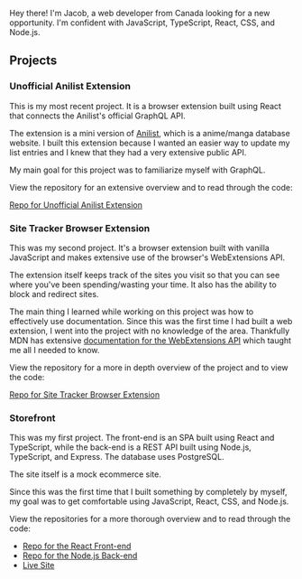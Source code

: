 Hey there! I'm Jacob, a web developer from Canada looking for a new opportunity. I'm confident with JavaScript, TypeScript, React, CSS, and Node.js.

## Projects

### Unofficial Anilist Extension

This is my most recent project. It is a browser extension built using React that connects the Anilist's official GraphQL API.

The extension is a mini version of [Anilist](https://anilist.co), which is a anime/manga database website. I built this extension because I wanted an easier way to update my list entries and I knew that they had a very extensive public API.

My main goal for this project was to familiarize myself with GraphQL.

View the repository for an extensive overview and to read through the code:

[Repo for Unofficial Anilist Extension](https://github.com/jgoodier1/unofficial-anilist-ext)

### Site Tracker Browser Extension

This was my second project. It's a browser extension built with vanilla JavaScript and makes extensive use of the browser's WebExtensions API.

The extension itself keeps track of the sites you visit so that you can see where you've been spending/wasting your time. It also has the ability to block and redirect sites.

The main thing I learned while working on this project was how to effectively use documentation. Since this was the first time I had built a web extension, I went into the project with no knowledge of the area. Thankfully MDN has extensive [documentation for the WebExtensions API](https://developer.mozilla.org/en-US/docs/Mozilla/Add-ons/WebExtensions) which taught me all I needed to know.

View the repository for a more in depth overview of the project and to view the code:

[Repo for Site Tracker Browser Extension](https://github.com/jgoodier1/site-tracker-ext)

### Storefront

This was my first project. The front-end is an SPA built using React and TypeScript, while the back-end is a REST API built using Node.js, TypeScript, and Express. The database uses PostgreSQL.

The site itself is a mock ecommerce site.

Since this was the first time that I built something by completely by myself, my goal was to get comfortable using JavaScript, React, CSS, and Node.js.

View the repositories for a more thorough overview and to read through the code:

- [Repo for the React Front-end](https://github.com/jgoodier1/storefront)
- [Repo for the Node.js Back-end](https://github.com/jgoodier1/storefront-api)
- [Live Site](https://storefront-app.netlify.app/)
